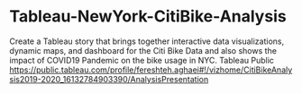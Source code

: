 # Tableau-NewYork-CitiBike-Analysis
Create a Tableau story that brings together interactive data visualizations, dynamic maps, and dashboard for the Citi Bike Data and also shows the impact of COVID19 Pandemic on the bike usage in NYC. Tableau Public https://public.tableau.com/profile/fereshteh.aghaei#!/vizhome/CitiBikeAnalysis2019-2020_16132784903390/AnalysisPresentation 
